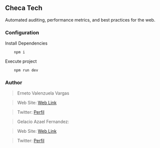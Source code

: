 ## Checa Tech

Automated auditing, performance metrics, and best practices for the web.

### Configuration

Install Dependencies

```
    npm i
```

Execute project

```
    npm run dev
```

### Author

> Erneto Valenzuela Vargas

> Web Site: [Web Link](https://netov.dev)

> Twitter: [Perfil](https://twitter.com/neto_dev)

> Gelacio Azael Fernandez:

> Web Site: [Web Link](https://kasec.github.io/me/)

> Twitter: [Perfil](https://twitter.com/azaelfernandez)
